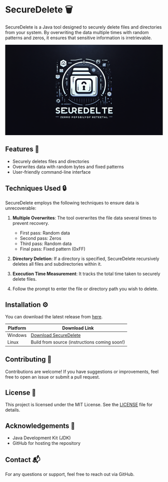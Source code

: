 # SecureDelete 🗑️

SecureDelete is a Java tool designed to securely delete files and directories from your system. By overwriting the data multiple times with random patterns and zeros, it ensures that sensitive information is irretrievable.

![Fuck](./bu.png)

## Features 🌟

- Securely deletes files and directories
- Overwrites data with random bytes and fixed patterns
- User-friendly command-line interface

## Techniques Used 🔒

SecureDelete employs the following techniques to ensure data is unrecoverable:

1. **Multiple Overwrites**: The tool overwrites the file data several times to prevent recovery. 
   - First pass: Random data
   - Second pass: Zeros
   - Third pass: Random data
   - Final pass: Fixed pattern (0xFF)

2. **Directory Deletion**: If a directory is specified, SecureDelete recursively deletes all files and subdirectories within it.

3. **Execution Time Measurement**: It tracks the total time taken to securely delete files.


4. Follow the prompt to enter the file or directory path you wish to delete.

## Installation ⚙️

You can download the latest release from [here](https://github.com/lalaio1/SecureDelete/releases/tag/SecureDelete).

| Platform      | Download Link                                            |
|---------------|---------------------------------------------------------|
| Windows       | [Download SecureDelete](https://github.com/lalaio1/SecureDelete/releases/tag/SecureDelete) |
| Linux         | Build from source (instructions coming soon!)           |

## Contributing 🤝

Contributions are welcome! If you have suggestions or improvements, feel free to open an issue or submit a pull request.

## License 📄

This project is licensed under the MIT License. See the [LICENSE](LICENSE) file for details.

## Acknowledgements 🙏

- Java Development Kit (JDK)
- GitHub for hosting the repository

## Contact 📬

For any questions or support, feel free to reach out via GitHub.
